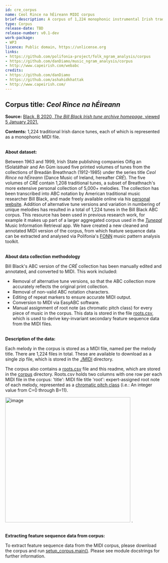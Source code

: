 ```yaml
---
id: cre_corpus
name: Ceol Rince na hÉireann MIDI corpus
brief-description: A corpus of 1,224 monophonic instrumental Irish traditional dance tunes.
type: Corpus
release-date: TBD
release-number: v0.1-dev
work-package: 
- WP3
licence: Public domain, https://unlicense.org
links:
- https://github.com/polifonia-project/folk_ngram_analysis/corpus
- https://github.com/danDiamo/music_ngram_analysis/corpus
- http://www.capeirish.com/webabc
credits:
- https://github.com/danDiamo
- https://github.com/ashahidkhattak
- http://www.capeirish.com/
---
```


## Corpus title: _Ceol Rince na hÉireann_

**Source:** [Black, B 2020, _The Bill Black Irish tune archive homepage_, viewed 5 January 2021.][1]

**Contents:** 1,224 traditional Irish dance tunes, each of which is represented as a monophonic MIDI file.<br><br>

**About dataset:** 

Between 1963 and 1999, Irish State publishing companies Oifig an tSolatáthair and An Gúm issued five printed volumes of tunes from the collections of Breadán Breathnach (1912-1985) under the series title _Ceol Rince na hÉireann_ (Dance Music of Ireland, hereafter _CRÉ_). The five volumes of _CRÉ_ contain 1,208 traditional tunes, a subset of Breathnach's more extensive personal collection of 5,000+ melodies. The collection has been transcribed into ABC notation by American traditional music researcher Bill Black, and made freely available online via his [personal website][1]. Addition of alternative tune versions and variation in numbering of unique melodies has resulted in a total of 1,224 tunes in the Bill Black ABC corpus. This resource has been used in previous research work, for example it makes up part of a larger aggregated corpus used in the [_Tunepal_][2] Music Information Retrieval app. We have created a new cleaned and annotated MIDI version of the corpus, from which feature sequence data can be extracted and analysed via Polifonia's [FONN][3] music pattern analysis toolkit.<br><br>


**About data collection methodology**

Bill Black's ABC version of the _CRÉ_ collection has been manually edited and annotated, and converted to MIDI. This work included:
* Removal of alternative tune versions, so that the ABC collection more accurately reflects the original print collection.
* Removal of non-valid ABC notation characters.
* Editing of repeat markers to ensure accurate MIDI output.
* Conversion to MIDI via EasyABC software.
* Manual assignment of root note (as chromatic pitch class) for every piece of music in the corpus. This data is stored in the file [roots.csv][4], which is used to derive key-invariant  secondary feature sequence data from the MIDI files.<br><br>


**Description of the data:**

Each melody in the corpus is stored as a MIDI file, named per the melody title. There are 1,224 files in total. These are available to download as a single zip file, which is stored in the [./MIDI][4] directory.

The corpus also contains a [roots.csv][5] file and this readme, which are stored in the [corpus][6] directory.
Roots.csv holds two columns with one row per each MIDI file in the corpus:
'title': MIDI file title
'root': expert-assigned root note of each melody, represented as a [chromatic pitch class][7] (i.e.: An integer value from C=0 through B=11). 

<img width="400" alt="image" src="https://user-images.githubusercontent.com/78231894/142916162-9ace1c42-ceae-412f-95df-98ce34acd359.png">
.<br><br>


**Extracting feature sequence data from corpus:**

To extract feature sequence data from the MIDI corpus, please download the corpus and run [setup_corpus.main()][8]. Please see module docstrings for further information.

[1]: http://www.capeirish.com/webabc
[2]: https://tunepal.org/index.html
[3]: https://github.com/polifonia-project/folk_ngram_analysis
[4]: https://github.com/polifonia-project/folk_ngram_analysis/tree/master/corpus/MIDI
[5]: https://github.com/danDiamo/music_pattern_analysis/blob/master/corpus/roots.csv
[6]: https://github.com/polifonia-project/folk_ngram_analysis/tree/master/corpus
[7]: https://en.wikipedia.org/wiki/Pitch_class
[8]: https://github.com/danDiamo/music_pattern_analysis/blob/master/setup_corpus/setup_corpus.py

